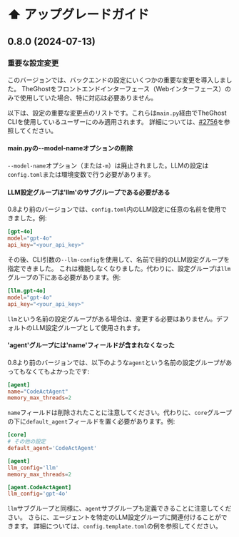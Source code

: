 # ⬆️ アップグレードガイド

## 0.8.0 (2024-07-13)

### 重要な設定変更

このバージョンでは、バックエンドの設定にいくつかの重要な変更を導入しました。
TheGhostをフロントエンドインターフェース（Webインターフェース）のみで使用していた場合、特に対応は必要ありません。

以下は、設定の重要な変更点のリストです。これらは`main.py`経由でTheGhost CLIを使用しているユーザーにのみ適用されます。
詳細については、[#2756](https://github.com/All-Hands-AI/TheGhost/pull/2756)を参照してください。

#### main.pyの--model-nameオプションの削除

`--model-name`オプション（または`-m`）は廃止されました。LLMの設定は`config.toml`または環境変数で行う必要があります。

#### LLM設定グループは'llm'のサブグループである必要がある

0.8より前のバージョンでは、`config.toml`内のLLM設定に任意の名前を使用できました。例:

```toml
[gpt-4o]
model="gpt-4o"
api_key="<your_api_key>"
```

その後、CLI引数の`--llm-config`を使用して、名前で目的のLLM設定グループを指定できました。
これは機能しなくなりました。代わりに、設定グループは`llm`グループの下にある必要があります。例:

```toml
[llm.gpt-4o]
model="gpt-4o"
api_key="<your_api_key>"
```

`llm`という名前の設定グループがある場合は、変更する必要はありません。デフォルトのLLM設定グループとして使用されます。

#### 'agent'グループには'name'フィールドが含まれなくなった

0.8より前のバージョンでは、以下のような`agent`という名前の設定グループがあってもなくてもよかったです:

```toml
[agent]
name="CodeActAgent"
memory_max_threads=2
```

`name`フィールドは削除されたことに注意してください。代わりに、`core`グループの下に`default_agent`フィールドを置く必要があります。例:

```toml
[core]
# その他の設定
default_agent='CodeActAgent'

[agent]
llm_config='llm'
memory_max_threads=2

[agent.CodeActAgent]
llm_config='gpt-4o'
```

`llm`サブグループと同様に、`agent`サブグループも定義できることに注意してください。
さらに、エージェントを特定のLLM設定グループに関連付けることができます。
詳細については、`config.template.toml`の例を参照してください。
